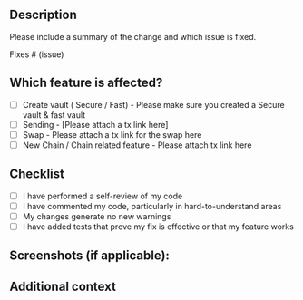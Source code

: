 ## Description

Please include a summary of the change and which issue is fixed. 

Fixes # (issue)

## Which feature is affected?
- [ ] Create vault ( Secure / Fast) - Please make sure you created a Secure vault & fast vault
- [ ] Sending  - [Please attach a tx link here]
- [ ] Swap - Please attach a tx link for the swap here
- [ ] New Chain / Chain related feature  -  Please attach tx link here

## Checklist

- [ ] I have performed a self-review of my code
- [ ] I have commented my code, particularly in hard-to-understand areas
- [ ] My changes generate no new warnings
- [ ] I have added tests that prove my fix is effective or that my feature works

## Screenshots (if applicable):

## Additional context